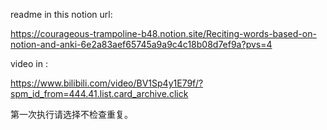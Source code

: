 readme in this notion url:

https://courageous-trampoline-b48.notion.site/Reciting-words-based-on-notion-and-anki-6e2a83aef65745a9a9c4c18b08d7ef9a?pvs=4

video in :

https://www.bilibili.com/video/BV1Sp4y1E79f/?spm_id_from=444.41.list.card_archive.click

第一次执行请选择不检查重复。
